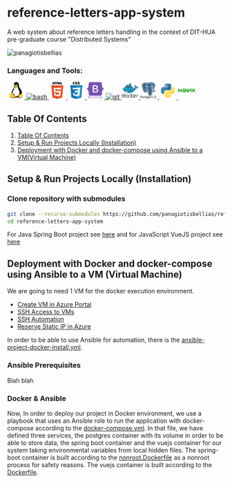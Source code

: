 # reference-letters-app-system
A web system about reference letters handling in the context of DIT-HUA pre-graduate course "Distributed Systems"

<p align="left"> <img src="https://komarev.com/ghpvc/?username=panagiotisbellias&label=Profile%20views&color=0e75b6&style=flat" alt="panagiotisbellias" /> </p>

<h3 align="left">Languages and Tools:</h3>
<p align="left"> <a href="https://www.linux.org/" target="_blank"> <img src="https://raw.githubusercontent.com/devicons/devicon/master/icons/linux/linux-original.svg" alt="linux" width="40" height="40"/> </a><a href="https://www.gnu.org/software/bash/" target="_blank"> <img src="https://www.vectorlogo.zone/logos/gnu_bash/gnu_bash-icon.svg" alt="bash" width="40" height="40"/> </a> 
<a href="https://www.w3.org/html/" target="_blank"> <img src="https://raw.githubusercontent.com/devicons/devicon/master/icons/html5/html5-original-wordmark.svg" alt="html5" width="40" height="40"/> </a><a href="https://www.w3schools.com/css/" target="_blank"> <img src="https://raw.githubusercontent.com/devicons/devicon/master/icons/css3/css3-original-wordmark.svg" alt="css3" width="40" height="40"/> </a><a href="https://getbootstrap.com" target="_blank"> <img src="https://raw.githubusercontent.com/devicons/devicon/master/icons/bootstrap/bootstrap-plain-wordmark.svg" alt="bootstrap" width="40" height="40"/> </a> 
<a href="https://git-scm.com/" target="_blank"> <img src="https://www.vectorlogo.zone/logos/git-scm/git-scm-icon.svg" alt="git" width="40" height="40"/> </a>
<a href="https://www.docker.com/" target="_blank"> <img src="https://raw.githubusercontent.com/devicons/devicon/master/icons/docker/docker-original-wordmark.svg" alt="docker" width="40" height="40"/> </a>
<a href="https://www.postgresql.org" target="_blank"> <img src="https://raw.githubusercontent.com/devicons/devicon/master/icons/postgresql/postgresql-original-wordmark.svg" alt="postgresql" width="40" height="40"/> </a>
<a href="https://www.python.org" target="_blank"> <img src="https://raw.githubusercontent.com/devicons/devicon/master/icons/python/python-original.svg" alt="python" width="40" height="40"/> </a>
<a href="https://www.nginx.com" target="_blank"> <img src="https://raw.githubusercontent.com/devicons/devicon/master/icons/nginx/nginx-original.svg" alt="nginx" width="40" height="40"/> </a>  <!-- 
<a href="https://azure.microsoft.com/en-in/" target="_blank"> <img src="https://www.vectorlogo.zone/logos/microsoft_azure/microsoft_azure-icon.svg" alt="azure" width="40" height="40"/> </a> 
</p> -->

<a name="contents"></a>
## Table Of Contents
1. [Table Of Contents](#contents)  
2. [Setup & Run Projects Locally (Installation)](#execution)  
3. [Deployment with Docker and docker-compose using Ansible to a VM(Virtual Machine)](#deployment)  

<a name="execution"></a>
## Setup & Run Projects Locally (Installation)

### Clone repository with submodules
```bash
git clone --recurse-submodules https://github.com/panagiotisbellias/reference-letters-app-system.git
cd reference-letters-app-system
```

For Java Spring Boot project see [here](https://github.com/panagiotisbellias/reference-letter-spring-service#run-project-locally-installation) and for JavaScript VueJS project see [here](https://github.com/panagiotisbellias/reference-letters-vuejs-client#project-setup)

<a name="deployment"></a>
## Deployment with Docker and docker-compose using Ansible to a VM (Virtual Machine)

We are going to need 1 VM for the docker execution environment.

* [Create VM in Azure Portal](https://docs.microsoft.com/en-us/azure/virtual-machines/linux/quick-create-portal)
* [SSH Access to VMs](https://help.skytap.com/connect-to-a-linux-vm-with-ssh.html)
* [SSH Automation](https://linuxize.com/post/using-the-ssh-config-file/)
* [Reserve Static IP in Azure](https://azure.microsoft.com/en-au/resources/videos/azure-friday-how-to-reserve-a-public-ip-range-in-azure-using-public-ip-prefix/)

In order to be able to use Ansible for automation, there is the [ansible-project-docker-install.yml](ansible-project-docker-install.yml).

### Ansible Prerequisites
Blah blah

### Docker & Ansible
Now, In order to deploy our project in Docker environment, we use a playbook that uses an Ansible role to run the application
with docker-compose according to the [docker-compose.yml](docker-compose.yml). In that file, we have defined three
services, the postgres container with its volume in order to be able to store data, the spring boot container and the vuejs container for our
system taking environmental variables from local hidden files. The spring-boot container is built according
to the [nonroot.Dockerfile](https://github.com/panagiotisbellias/reference-letter-spring-service/blob/spring-boot/nonroot.Dockerfile) as a nonroot process for safety reasons.
The vuejs container is built according
to the [Dockerfile](https://github.com/panagiotisbellias/reference-letters-vuejs-client/blob/master/Dockerfile).